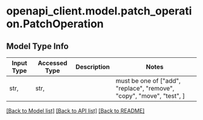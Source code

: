 # openapi_client.model.patch_operation.PatchOperation

## Model Type Info
Input Type | Accessed Type | Description | Notes
------------ | ------------- | ------------- | -------------
str,  | str,  |  | must be one of ["add", "replace", "remove", "copy", "move", "test", ] 

[[Back to Model list]](../../README.md#documentation-for-models) [[Back to API list]](../../README.md#documentation-for-api-endpoints) [[Back to README]](../../README.md)

